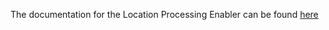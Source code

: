 The documentation for the Location Processing Enabler can be found [here](https://assist-iot-enablers-documentation.readthedocs.io/en/latest/index.html) 